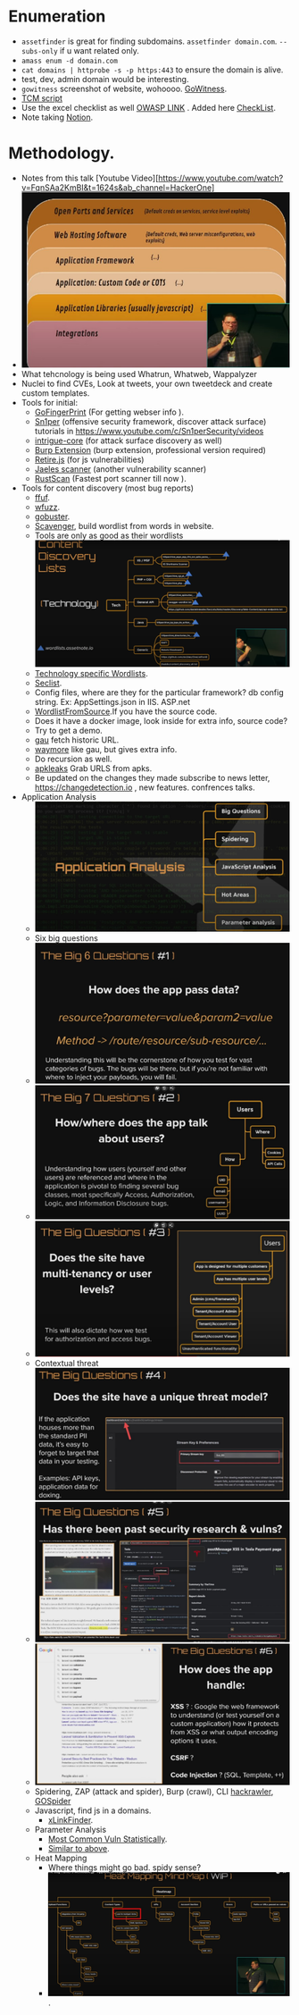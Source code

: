 # Enumeration
 - `assetfinder` is great for finding subdomains. `assetfinder domain.com`. `--subs-only` if u want related only.
 - `amass enum -d domain.com`
 - `cat domains | httprobe -s -p https:443` to ensure the domain is alive.
 - test, dev, admin domain would be interesting.
 - `gowitness` screenshot of website, wohoooo. [GoWitness](https://github.com/sensepost/gowitness).
 - [TCM script](https://pastebin.com/MhE6zXVt)
 - Use the excel checklist as well [OWASP LINK](https://github.com/tanprathan/OWASP-Testing-Checklist) . Added here [CheckList](OWASP_WSTG_Checklist.xlsx).
 - Note taking [Notion](https://www.notion.so/product?utm_source=google&utm_campaign=2075789710&utm_medium=85296177508&utm_content=375601142135&utm_term=notion%20note%20taking&targetid=kwd-797574517654&gclid=CjwKCAjwvpCkBhB4EiwAujULMm7EZtyyKVJZLAbY--cOpqcbxQ8OqEKuhHD8KN9RPh3PzQql18wJjxoCcm8QAvD_BwE).

# Methodology.
 - Notes from this talk [Youtube Video][https://www.youtube.com/watch?v=FqnSAa2KmBI&t=1624s&ab_channel=HackerOne]
 - ![Image not found](method_1.jpg?raw=true "Methodology")
 - What tehcnology is being used Whatrun, Whatweb, Wappalyzer
 - Nuclei to find CVEs, Look at tweets, your own tweetdeck and create custom templates.
 - Tools for initial:
    - [GoFingerPrint](https://github.com/Static-Flow/gofingerprint) (For getting webser info ).
    - [Sn1per](https://github.com/1N3/Sn1per) (offensive security framework, discover attack surface) tutorials in https://www.youtube.com/c/Sn1perSecurity/videos
    - [intrigue-core](https://github.com/intrigueio/intrigue-core) (for attack surface discovery as well)
    - [Burp Extension](https://github.com/vulnersCom/burp-vulners-scanner) (burp extension, professional version required)
    - [Retire.js](https://github.com/retirejs/retire.js/) (for js vulnerabilities)
    - [Jaeles scanner](https://jaeles-project.github.io/installation/) (another vulnerability scanner)
    - [RustScan](https://github.com/RustScan/RustScan) (Fastest port scanner till now ).
 - Tools for content discovery (most bug reports)
    - [ffuf](https://github.com/RustScan/RustScan).
    - [wfuzz](https://github.com/xmendez/wfuzz).
    - [gobuster](https://github.com/OJ/gobuster).
    - [Scavenger](https://github.com/0xDexter0us/Scavenger), build wordlist from words in website.
    - Tools are only as good as their wordlists ![Image not found](image_2023-06-10_103436081.png)
    - [Technology specific Wordlists](https://wordlists.assetnote.io).
    - [Seclist](https://github.com/danielmiessler/SecLists).
    - Config files, where are they for the particular framework? db config string. Ex: AppSettings.json in IIS. ASP.net
    - [WordlistFromSource](https://github.com/danielmiessler/Source2URL/blob/master/Source2URL).If you have the source code.
    - Does it have a docker image, look inside for extra info, source code?
    - Try to get a demo.
    - [gau](https://github.com/lc/gau) fetch historic URL.
    - [waymore](https://github.com/xnl-h4ck3r/waymore) like gau, but gives extra info.
    - Do recursion as well.
    - [apkleaks](https://github.com/dwisiswant0/apkleaks) Grab URLS from apks.
    - Be updated on the changes they made subscribe to news letter, https://changedetection.io , new features. confrences talks.
 - Application Analysis
    - ![Image not found](method_3.jpg)
    - Six big questions
    - ![Image not found](method_4.jpg) 
    - ![Image not found](method_5.jpg)
    - ![Image not found](method_6.jpg) 
    - Contextual threat ![Image not found](method_7.jpg)
    - ![Images not found](method_8.jpg)
    - ![Images not found](method_9.jpg)
    - Spidering, ZAP (attack and spider), Burp (crawl), CLI [hackrawler](https://github.com/hakluke/hakrawler), [GOSpider](https://github.com/jaeles-project/gospider)
    - Javascript, find js in a domains.
       - [xLinkFinder](https://github.com/xnl-h4ck3r/xnLinkFinder).
    - Parameter Analysis
       - [Most Common Vuln Statistically](https://github.com/bugcrowd/HUNT/blob/master/Burp/conf/issues.json).
       - [Similar to above](https://github.com/1ndianl33t/Gf-Patterns).
    - Heat Mapping
       - Where things might go bad. spidy sense?
       - ![Image Not Found](method_10.jpg).
